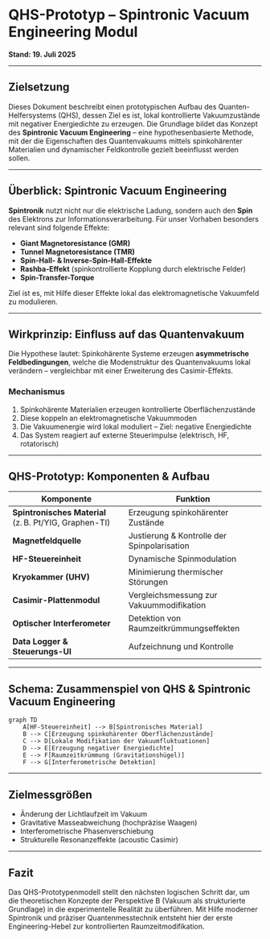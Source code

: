 # QHS-Prototyp – Spintronic Vacuum Engineering Modul

**Stand: 19. Juli 2025**

---

## Zielsetzung

Dieses Dokument beschreibt einen prototypischen Aufbau des Quanten-Helfersystems (QHS), dessen Ziel es ist, lokal kontrollierte Vakuumzustände mit negativer Energiedichte zu erzeugen. Die Grundlage bildet das Konzept des **Spintronic Vacuum Engineering** – eine hypothesenbasierte Methode, mit der die Eigenschaften des Quantenvakuums mittels spinkohärenter Materialien und dynamischer Feldkontrolle gezielt beeinflusst werden sollen.

---

## Überblick: Spintronic Vacuum Engineering

**Spintronik** nutzt nicht nur die elektrische Ladung, sondern auch den **Spin** des Elektrons zur Informationsverarbeitung. Für unser Vorhaben besonders relevant sind folgende Effekte:

- **Giant Magnetoresistance (GMR)**
- **Tunnel Magnetoresistance (TMR)**
- **Spin-Hall- & Inverse-Spin-Hall-Effekte**
- **Rashba-Effekt** (spinkontrollierte Kopplung durch elektrische Felder)
- **Spin-Transfer-Torque**

Ziel ist es, mit Hilfe dieser Effekte lokal das elektromagnetische Vakuumfeld zu modulieren.

---

## Wirkprinzip: Einfluss auf das Quantenvakuum

Die Hypothese lautet: Spinkohärente Systeme erzeugen **asymmetrische Feldbedingungen**, welche die Modenstruktur des Quantenvakuums lokal verändern – vergleichbar mit einer Erweiterung des Casimir-Effekts.

### Mechanismus

1. Spinkohärente Materialien erzeugen kontrollierte Oberflächenzustände
2. Diese koppeln an elektromagnetische Vakuummoden
3. Die Vakuumenergie wird lokal moduliert – Ziel: negative Energiedichte
4. Das System reagiert auf externe Steuerimpulse (elektrisch, HF, rotatorisch)

---

## QHS-Prototyp: Komponenten & Aufbau

| Komponente | Funktion |
|------------|----------|
| **Spintronisches Material** (z. B. Pt/YIG, Graphen-TI) | Erzeugung spinkohärenter Zustände |
| **Magnetfeldquelle** | Justierung & Kontrolle der Spinpolarisation |
| **HF-Steuereinheit** | Dynamische Spinmodulation |
| **Kryokammer (UHV)** | Minimierung thermischer Störungen |
| **Casimir-Plattenmodul** | Vergleichsmessung zur Vakuummodifikation |
| **Optischer Interferometer** | Detektion von Raumzeitkrümmungseffekten |
| **Data Logger & Steuerungs-UI** | Aufzeichnung und Kontrolle |

---

## Schema: Zusammenspiel von QHS & Spintronic Vacuum Engineering

```mermaid
graph TD
    A[HF-Steuereinheit] --> B[Spintronisches Material]
    B --> C[Erzeugung spinkohärenter Oberflächenzustände]
    C --> D[Lokale Modifikation der Vakuumfluktuationen]
    D --> E[Erzeugung negativer Energiedichte]
    E --> F[Raumzeitkrümmung (Gravitationshügel)]
    F --> G[Interferometrische Detektion]
```

---

## Zielmessgrößen

- Änderung der Lichtlaufzeit im Vakuum
- Gravitative Masseabweichung (hochpräzise Waagen)
- Interferometrische Phasenverschiebung
- Strukturelle Resonanzeffekte (acoustic Casimir)

---

## Fazit

Das QHS-Prototypenmodell stellt den nächsten logischen Schritt dar, um die theoretischen Konzepte der Perspektive B (Vakuum als strukturierte Grundlage) in die experimentelle Realität zu überführen. Mit Hilfe moderner Spintronik und präziser Quantenmesstechnik entsteht hier der erste Engineering-Hebel zur kontrollierten Raumzeitmodifikation.

